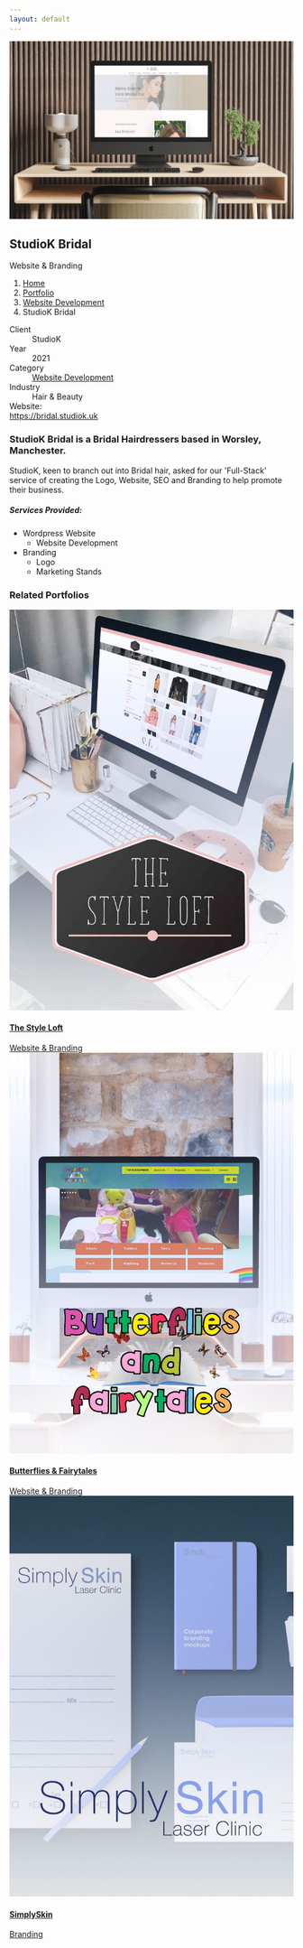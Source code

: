 ```yaml
---
layout: default
---
```

<section class="bg-primary-3 min-vh-80 overlay text-light d-flex align-items-end py-5 jarallax" data-overlay data-jarallax data-speed="0.2">
    <img src="/assets/portfolio/studiok-bridal/banner.jpg" alt="" class="jarallax-img">
    <div class="container">
        <div class="row">
            <div class="col">
                <h1 class="display-4 mb-1">StudioK Bridal</h1>
                <span class="lead">Website & Branding</span>
            </div>
        </div>
        <div class="row my-3">
            <div class="col">
                <nav aria-label="breadcrumb">
                    <ol class="breadcrumb">
                        <li class="breadcrumb-item">
                            <a href="/">Home</a>
                        </li>
                        <li class="breadcrumb-item">
                            <a href="/portfolio/">Portfolio</a>
                        </li>
                        <li class="breadcrumb-item">
                            <a href="/portfolio/website-development">Website Development</a>
                        </li>
                        <li class="breadcrumb-item active" aria-current="page">StudioK Bridal</li>
                    </ol>
                </nav>
            </div>
        </div>
    </div>
</section>
<section>
    <div class="container">
        <div class="row">
        <div class="col-md-4 mb-4 mb-md-0">
            <dl class="row mt-4">
                <dt class="col-3 mb-2">Client</dt>
                <dd class="col-9 mb-2">StudioK</dd>
                <dt class="col-3 mb-2">Year</dt>
                <dd class="col-9 mb-2">2021</dd>
                <dt class="col-3 mb-2">Category</dt>
                <dd class="col-9 mb-2"><a href="/portfolio/website-development">Website Development</a></dd>
                <dt class="col-3 mb-2">Industry</dt>
                <dd class="col-9 mb-2">Hair & Beauty</dd>
                <dt class="col-3 mb-2">Website:</dt>
                <dd class="col-9 mb-2">
                </dd>
                <dt class="col-12 mb-2"><a href="https://bridal.studiok.uk" style="word-break:break-all" target="_blank">https://bridal.studiok.uk</a></dt>
            </dl>
        </div>
        <div class="col">
                <div class="row justify-content-center">
                    <div class="col-lg-11">
                        <div class="mb-4">
                            <h3>StudioK Bridal is a Bridal Hairdressers based in Worsley, Manchester.</h3>
                        </div>
                        <p>
                            StudioK, keen to branch out into Bridal hair, asked for our 'Full-Stack' service of creating the Logo, Website, SEO and Branding to help promote their business.
                        </p>
                        <h5 class="mt-5">Services Provided:</h5>
                            <ul class="mb-5">
                                <li>Wordpress Website
                                    <ul>
                                        <li>Website Development</li>
                                    </ul>
                                </li>
                                <li>Branding
                                    <ul>
                                        <li>Logo</li>
                                        <li>Marketing Stands</li>
                                    </ul>
                                </li>
                            </ul>
                        <p></p>
                    </div>
                </div>
        </div>
    </div>
</section>
<section class="bg-primary-alt">
    <div class="container"> 
        <div class="row mb-4">
            <div class="col">
                <h3 class="h2">Related Portfolios</h3>
            </div>
        </div>
        <div class="row">
            <div class="col-sm-6 col-lg-4 mb-4">
                <a href="/portfolio/style-loft">
                    <img src="/assets/portfolio/style-loft/description.jpg" class="rounded mb-3">
                    <h4 class="mb-1">The Style Loft</h4>
                    <div class="text-small text-muted">Website & Branding</div>
                </a>
            </div>
            <div class="col-sm-6 col-lg-4 mb-4">
                <a href="/portfolio/butterflies-and-fairytales">
                    <img src="/assets/portfolio/butterflies-and-fairytales/description.jpg" class="rounded mb-3">
                    <h4 class="mb-1">Butterflies & Fairytales</h4>
                    <div class="text-small text-muted">Website & Branding</div>
                </a>
            </div>
            <div class="col-sm-6 col-lg-4 mb-4">
                <a href="/portfolio/simply-skin">
                    <img src="/assets/portfolio/simply-skin/description.jpg" class="rounded mb-3">
                    <h4 class="mb-1">SimplySkin</h4>
                    <div class="text-small text-muted">Branding</div>
                </a>
            </div>
        </div>
    </div>
</section>